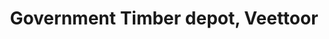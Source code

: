 ---
title: "Government Timber depot, Veettoor"
url: /ernakulam/government-timber-depot-veettoor/
shop: Baustoffe
---